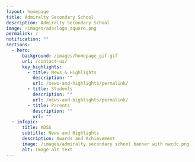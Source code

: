 ```yaml
---
layout: homepage
title: Admiralty Secondary School
description: Admiralty Secondary School
image: /images/adsslogo_square.png
permalink: /
notification: ""
sections:
  - hero:
      background: /images/homepage_gif.gif
      url: /contact-us/
      key_highlights:
        - title: News & Highlights
          description: ""
          url: /news-and-highlights/permalink/
        - title: Students
          description: ""
          url: /news-and-highlights/permalink/
        - title: Parents
          description: ""
          url: ""
  - infopic:
      title: ADSS
      subtitle: News and Highlights
      description: Awards and Achievement
      image: /images/admiralty secondary school banner with nwcdc.png
      alt: Image alt text
---
```

